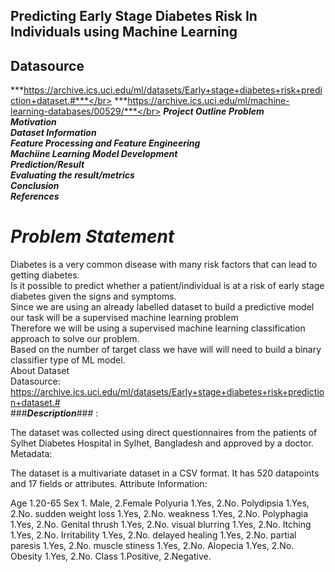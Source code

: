 ## Predicting Early Stage Diabetes Risk In Individuals using Machine Learning
## Datasource
***https://archive.ics.uci.edu/ml/datasets/Early+stage+diabetes+risk+prediction+dataset.#***</br>
***https://archive.ics.uci.edu/ml/machine-learning-databases/00529/***</br>
***Project Outline***
***Problem***</br>
***Motivation***</br>
***Dataset Information***</br>
***Feature Processing and Feature Engineering***</br>
***Machiine Learning Model Development***</br>
***Prediction/Result***</br>
***Evaluating the result/metrics***</br>
***Conclusion***</br>
***References***</br>
# ***Problem Statement***
Diabetes is a very common disease with many risk factors that can lead to getting diabetes.</br>
Is it possible to predict whether a patient/individual is at a risk of early stage diabetes given the signs and symptoms.</br>
Since we are using an already labelled dataset to build a predictive model our task will be a supervised machine learning problem</br>
Therefore we will be using a supervised machine learning classification approach to solve our problem.</br>
Based on the number of target class we have will will need to build a binary classifier type of ML model.</br>
About Dataset</br>
Datasource:</br>
https://archive.ics.uci.edu/ml/datasets/Early+stage+diabetes+risk+prediction+dataset.#</br>
###***Description***### :

The dataset was collected using direct questionnaires from the patients of Sylhet Diabetes Hospital in Sylhet, Bangladesh and approved by a doctor.
Metadata:

The dataset is a multivariate dataset in a CSV format.
It has 520 datapoints and 17 fields or attributes.
Attribute Information:

Age 1.20-65
Sex 1. Male, 2.Female
Polyuria 1.Yes, 2.No.
Polydipsia 1.Yes, 2.No.
sudden weight loss 1.Yes, 2.No.
weakness 1.Yes, 2.No.
Polyphagia 1.Yes, 2.No.
Genital thrush 1.Yes, 2.No.
visual blurring 1.Yes, 2.No.
Itching 1.Yes, 2.No.
Irritability 1.Yes, 2.No.
delayed healing 1.Yes, 2.No.
partial paresis 1.Yes, 2.No.
muscle stiness 1.Yes, 2.No.
Alopecia 1.Yes, 2.No.
Obesity 1.Yes, 2.No.
Class 1.Positive, 2.Negative.

